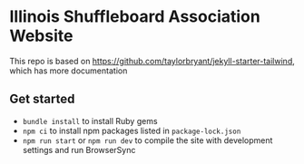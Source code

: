 # Illinois Shuffleboard Association Website
This repo is based on https://github.com/taylorbryant/jekyll-starter-tailwind, which has more documentation

## Get started
* `bundle install` to install Ruby gems
* `npm ci` to install npm packages listed in `package-lock.json`
* `npm run start` or `npm run dev` to compile the site with development settings and run BrowserSync
